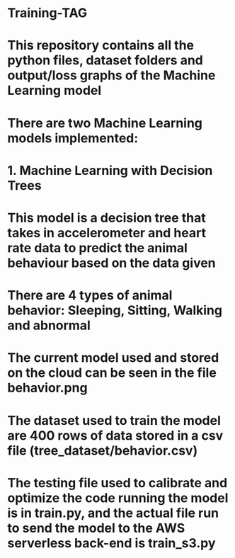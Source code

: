 # Training-TAG
#
# This repository contains all the python files, dataset folders and output/loss graphs of the Machine Learning model
# There are two Machine Learning models implemented:

# 1. Machine Learning with Decision Trees
# This model is a decision tree that takes in accelerometer and heart rate data to predict the animal behaviour based on the data given
# There are 4 types of animal behavior: Sleeping, Sitting, Walking and abnormal
# The current model used and stored on the cloud can be seen in the file behavior.png
# The dataset used to train the model are 400 rows of data stored in a csv file (tree_dataset/behavior.csv)
# The testing file used to calibrate and optimize the code running the model is in train.py, and the actual file run to send the model to the AWS serverless back-end is train_s3.py